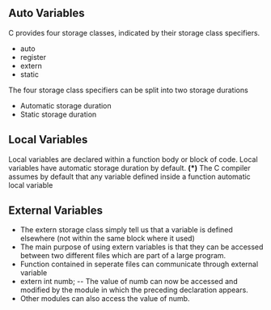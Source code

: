 ## Auto Variables
C provides four storage classes, indicated by their storage class specifiers.

- auto
- register 
- extern 
- static

The four storage class specifiers can be split into two storage durations 

- Automatic storage duration
- Static storage duration

**Local Variables**
-
Local variables are declared within a function body or block of code.
Local variables have automatic storage duration by default.
**(*)** The C compiler assumes by default that any variable defined inside a function automatic local variable

**External Variables**
-
- The extern storage class simply tell us that a variable is defined elsewhere (not within the same block where it used)
- The main purpose of using extern variables is that they can be accessed between two different files which are part of a large program.
- Function contained in seperate files can communicate through external variable 
- extern int numb; -- The value of numb can now be accessed and modified by the module in which the preceding declaration appears.
- Other modules can also access the value of numb.

